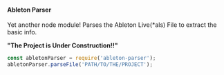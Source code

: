 #### Ableton Parser
Yet another node module! Parses the Ableton Live(*als) File to extract the basic info. 

<b>"The Project is Under Construction!!"</b>

```js
const abletonParser = require('ableton-parser');
abletonParser.parseFile('PATH/TO/THE/PROJECT');
```